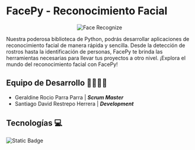 # FacePy - Reconocimiento Facial

<p align="center">
        <img src="https://i.postimg.cc/WbzXyqkt/face-recognize.png" alt="Face Recognize" style="max-width:240px;height:auto;">
</p>

Nuestra poderosa biblioteca de Python, podrás desarrollar aplicaciones de reconocimiento facial de manera rápida y sencilla. Desde la detección de rostros hasta la identificación de personas, FacePy te brinda las herramientas necesarias para llevar tus proyectos a otro nivel. ¡Explora el mundo del reconocimiento facial con FacePy!

## Equipo de Desarrollo 🧑‍💻👩‍💻
- Geraldine Rocio Parra Parra | ***Scrum Master***
- Santiago David Restrepo Herrera | ***Development***

## Tecnologías 💻
![Static Badge](https://img.shields.io/badge/Python-ECD53F?style=for-the-badge&logo=python&logoColor=black&logoSize=auto)
